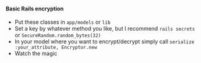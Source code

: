 #### Basic Rails encryption

* Put these classes in `app/models` or `lib`
* Set a key by whatever method you like, but I recommend `rails secrets` or `SecureRandom.random_bytes(32)`
* In your model where you want to encrypt/decrypt simply call `serialize :your_attribute, Encryptor.new`
* Watch the magic
